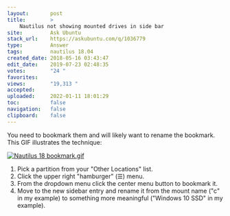 ```yaml
---
layout:       post
title:        >
    Nautilus not showing mounted drives in side bar
site:         Ask Ubuntu
stack_url:    https://askubuntu.com/q/1036779
type:         Answer
tags:         nautilus 18.04
created_date: 2018-05-16 03:43:47
edit_date:    2019-07-23 02:48:35
votes:        "24 "
favorites:    
views:        "19,313 "
accepted:     
uploaded:     2022-01-11 18:01:29
toc:          false
navigation:   false
clipboard:    false
---
```


You need to bookmark them and will likely want to rename the bookmark. This GIF illustrates the technique:

[![Nautilus 18 bookmark.gif][1]][1]

1. Pick a partition from your "Other Locations" list.
1. Click the upper right "hamburger"  (☰) menu.
1. From the dropdown menu click the center menu button to bookmark it.
1. Move to the new sidebar entry and rename it from the mount name ("c" in my example) to something more meaningful ("Windows 10 SSD" in my example).

  [1]: https://i.stack.imgur.com/NjnP9.gif
